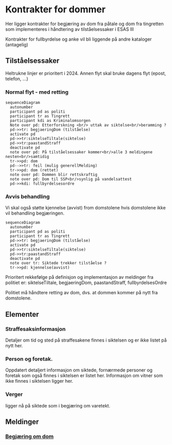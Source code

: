 # Kontrakter for dommer
Her ligger kontrakter for begjæring av dom fra påtale og dom fra tingretten som implementeres i håndtering av tilståelsessaker i ESAS III

Kontrakter for fullbyrdelse og anke vil bli liggende på andre kataloger (antagelig)

## Tilståelsessaker
Heltrukne linjer er prioritert i 2024. Annen flyt skal bruke dagens flyt (epost, telefon, ...)

### Normal flyt - med retting
```mermaid
sequenceDiagram
  autonumber
  participant pd as politi
  participant tr as Tingrett
  participant kdi as Kriminalomsorgen
  Note over pd: Etterforskning <br/> uttak av siktelse<br/>beramming ?
  pd->>tr: begjaeringDom (tilståelse)
  activate pd
  pd->>tr:siktelseTiltale(siktelse)
  pd->>tr:paastandStraff
  deactivate pd
  note over pd: På tilståelsessaker kommer<br/>alle 3 meldingene nesten<br/>samtidig
  tr->>pd: dom
  pd-->>tr: feil (mulig generellMelding)
  tr->>pd: dom (rettet)
  note over pd: Dommen blir rettskraftig
  note over pd: Dom til SSP<br/>synlig på vandelsattest
  pd->>kdi: fullbyrdelsesordre
```
### Avvis behandling
Vi skal også støtte kjennelse (avvist) from domstolene hvis domstolene ikke vil behandling begjæringen.
```mermaid
sequenceDiagram
  autonumber
  participant pd as politi
  participant tr as Tingrett
  pd->>tr: begjaeringDom (tilståelse)
  activate pd
  pd->>tr:siktelseTiltale(siktelse)
  pd->>tr:paastandStraff
  deactivate pd
  note over tr: Siktede trekker tilståelse ?
  tr->>pd: kjennelse(avvist)
```

Prioritert rekkefølge på definisjon og implementasjon av meldinger fra politiet er:
siktelseTiltale, begjaeringDom, paastandStraff, fullbyrdelsesOrdre

Politiet må håndtere retting av dom, dvs. at dommen kommer på nytt fra domstolene.

## Elementer
### Straffesaksinformasjon 
Detaljer om tid og sted på straffesakene finnes i siktelsen og er ikke listet på nytt her.
### Person og foretak.
Oppdatert detaljert informasjon om siktede, fornærmede personer og foretak som også finnes i siktelsen er listet her.
Informasjon om vitner som ikke finnes i siktelsen ligger her. 

### Verger
ligger nå på siktede som i begjæring om varetekt.

## Meldinger
### [Begjæring om dom](./begjaeringDom/readme.md)